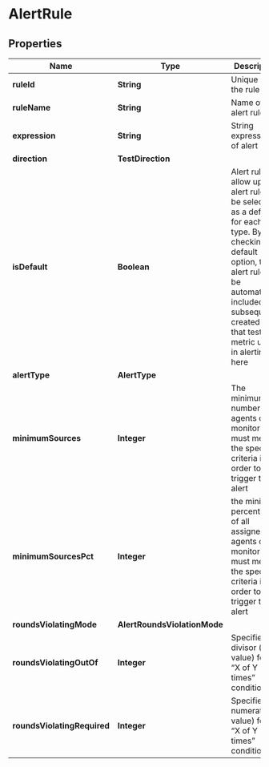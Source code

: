 

# AlertRule


## Properties

| Name | Type | Description | Notes |
|------------ | ------------- | ------------- | -------------|
|**ruleId** | **String** | Unique ID of the rule |  [optional] [readonly] |
|**ruleName** | **String** | Name of the alert rule |  [optional] [readonly] |
|**expression** | **String** | String expression of alert rule |  [optional] [readonly] |
|**direction** | **TestDirection** |  |  [optional] |
|**isDefault** | **Boolean** | Alert rules allow up to 1 alert rule to be selected as a default for each type. By checking the default option, this alert rule will be automatically included on subsequently created tests that test a metric used in alerting here |  [optional] [readonly] |
|**alertType** | **AlertType** |  |  [optional] |
|**minimumSources** | **Integer** | The minimum number of agents or monitors that must meet the specified criteria in order to trigger the alert |  [optional] [readonly] |
|**minimumSourcesPct** | **Integer** | the minimum percentage of all assigned agents or monitors that must meet the specified criteria in order to trigger the alert |  [optional] [readonly] |
|**roundsViolatingMode** | **AlertRoundsViolationMode** |  |  [optional] |
|**roundsViolatingOutOf** | **Integer** | Specifies the divisor (y value) for the “X of Y times” condition. |  [optional] [readonly] |
|**roundsViolatingRequired** | **Integer** | Specifies the numerator (x value) for the “X of Y times” condition |  [optional] [readonly] |



